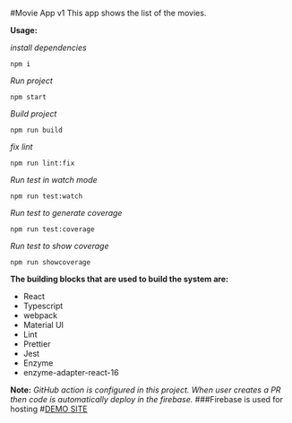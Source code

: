 #Movie App v1
This app shows the list of the movies.

**Usage:**

_install dependencies_

```
npm i
```

_Run project_

```
npm start
```

_Build project_

```
npm run build
```

_fix lint_

```
npm run lint:fix
```

_Run test in watch mode_

```
npm run test:watch
```

_Run test to generate coverage_

```
npm run test:coverage
```

_Run test to show coverage_

```
npm run showcoverage
```

**The building blocks that are used to build the system are:**

-   React
-   Typescript
-   webpack
-   Material UI
-   Lint
-   Prettier
-   Jest
-   Enzyme
-   enzyme-adapter-react-16

**Note:** _GitHub action is configured in this project. When user creates a PR then code is automatically deploy in the firebase._
###Firebase is used for hosting 
#[DEMO SITE](https://movie-app-ca8ad--pr5-feature-app-0noco895.web.app/)

